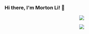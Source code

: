 ### Hi there, I'm Morton Li! 👋


<p align="center">
	<a href="https://github.com/Morton-L">
    	<img src="https://github-readme-stats.vercel.app/api?username=Morton-L&theme=radical"/>
	</a>
</p>


<p align="center">
	<a href="https://github.com/Morton-L">
    	<img src="https://github-readme-stats.vercel.app/api/top-langs/?username=Morton-L"/>
	</a>
</p>